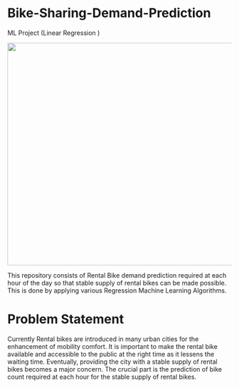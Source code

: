 # Bike-Sharing-Demand-Prediction
ML Project (Linear Regression )

<img src="https://3aij0xs1tvo2l5now3runyvz-wpengine.netdna-ssl.com/wp-content/uploads/2021/12/seoul_bike_ttareungyi_seoul_korea.jpg" width="800" height="500"/>

This repository consists of Rental Bike demand prediction required at each hour of the day so that stable supply of rental bikes
 can be made possible. This is done by applying various Regression Machine Learning Algorithms.

# Problem Statement

Currently Rental bikes are introduced in many urban cities for the enhancement of mobility comfort. It is important to make the rental bike available and accessible to the public at the right time as it lessens the waiting time. Eventually, providing the city with a stable supply of rental bikes becomes a major concern. The crucial part is the prediction of bike count required at each hour for the stable supply of rental bikes.
